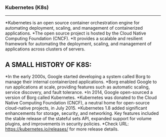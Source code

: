 ### Kubernetes (K8s)
-------------------

*Kubernetes is an open source container orchestration engine for automating deployment, scaling, and management of containerized applications. 
*The open source project is hosted by the Cloud Native Computing Foundation (CNCF).
*It provides a scalable and resilient framework for automating the deployment, scaling, and management of applications across clusters of servers.

## A SMALL HISTORY OF K8S:
*In the early 2000s, Google started developing a system called Borg to manage their internal containerized applications. 
*Borg enabled Google to run applications at scale, providing features such as automatic scaling, service discovery, and fault tolerance.
*In 2014, Google open-sourced a version of Borg called Kubernetes.
*Kubernetes was donated to the Cloud Native Computing Foundation (CNCF), a neutral home for open-source cloud-native projects, in July 2015.
*Kubernetes 1.8 added significant enhancements for storage, security, and networking. Key features included the stable release of the stateful sets API, expanded support for volume plugins, and improvements in security policies.
*Check URL: https://kubernetes.io/releases/ for more release details.
